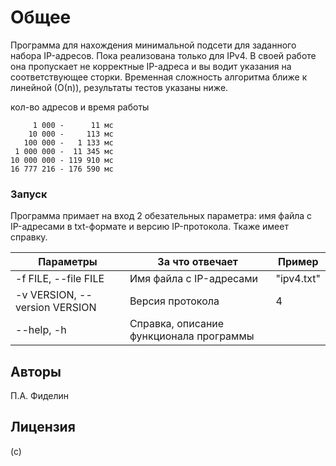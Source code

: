 # Общее

Программа для нахождения минимальной подсети для заданного набора IP-адресов. Пока реализована только для IPv4.
В своей работе она пропускает не корректные IP-адреса и вы водит указания на соответствующее сторки.
Временная сложность алгоритма ближе к линейной (О(n)), результаты тестов указаны ниже.

кол-во адресов и время работы
```
     1 000 -      11 мс
    10 000 -     113 мс
   100 000 -   1 133 мс
 1 000 000 -  11 345 мс
10 000 000 - 119 910 мс
16 777 216 - 176 590 мс
```
### Запуск

Программа примает на вход 2 обезательных параметра: имя файла с IP-адресами в txt-формате и версию IP-протокола.
Ткаже имеет справку.

| Параметры | За что отвечает | Пример |
|--- | --- |---|
| -f FILE, --file FILE | Имя файла с IP-адресами | "ipv4.txt" |
| -v VERSION, --version VERSION | Версия протокола | 4 |
| --help, -h | Справка, описание функционала программы |

## Авторы
П.А. Фиделин

## Лицензия

(c)

